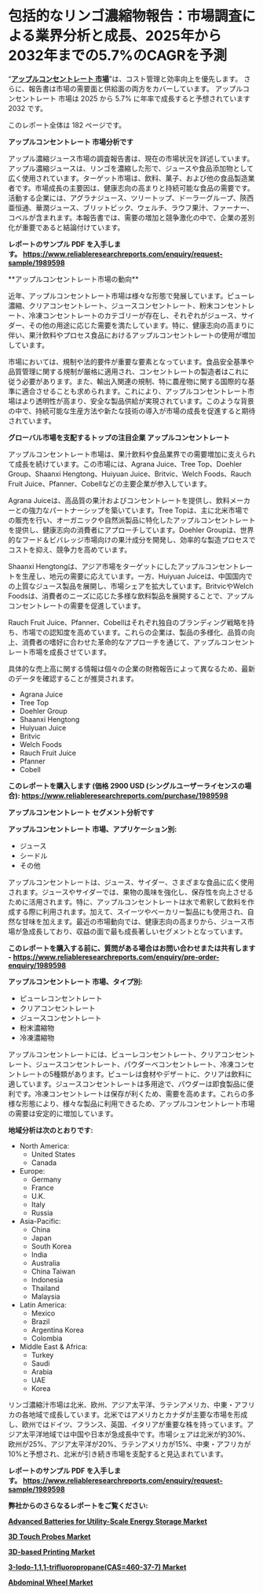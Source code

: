 <p><h1>包括的なリンゴ濃縮物報告：市場調査による業界分析と成長、2025年から2032年までの5.7%のCAGRを予測</h1></p><p>&ldquo;<strong><a href="https://www.reliableresearchreports.com/apple-concentrate-r1989598?utm_campaign=110&utm_medium=9&utm_source=Github&utm_content=ia&utm_term=30032025&utm_id=apple-concentrate">アップルコンセントレート 市場</a></strong>&rdquo;は、コスト管理と効率向上を優先します。 さらに、報告書は市場の需要面と供給面の両方をカバーしています。 アップルコンセントレート 市場は 2025 から 5.7% に年率で成長すると予想されています2032 です。</p>
<p>このレポート全体は 182 ページです。</p>
<p><strong>アップルコンセントレート 市場分析です</strong></p>
<p><p>アップル濃縮ジュース市場の調査報告書は、現在の市場状況を詳述しています。アップル濃縮ジュースは、リンゴを濃縮した形で、ジュースや食品添加物として広く使用されています。ターゲット市場は、飲料、菓子、および他の食品製造業者です。市場成長の主要因は、健康志向の高まりと持続可能な食品の需要です。活動する企業には、アグラナジュース、ツリートップ、ドーラーグループ、陝西亜恒通、華潤ジュース、ブリットビック、ウェルチ、ラウフ果汁、ファーナー、コベルが含まれます。本報告書では、需要の増加と競争激化の中で、企業の差別化が重要であると結論付けています。</p></p>
<p><strong>レポートのサンプル PDF を入手します。&nbsp;<a href="https://www.reliableresearchreports.com/enquiry/request-sample/1989598?utm_campaign=110&utm_medium=9&utm_source=Github&utm_content=ia&utm_term=30032025&utm_id=apple-concentrate">https://www.reliableresearchreports.com/enquiry/request-sample/1989598</a></strong></p>
<p><p>**アップルコンセントレート市場の動向**</p><p>近年、アップルコンセントレート市場は様々な形態で発展しています。ピューレ濃縮、クリアコンセントレート、ジュースコンセントレート、粉末コンセントレート、冷凍コンセントレートのカテゴリーが存在し、それぞれがジュース、サイダー、その他の用途に応じた需要を満たしています。特に、健康志向の高まりに伴い、果汁飲料やプロセス食品におけるアップルコンセントレートの使用が増加しています。</p><p>市場においては、規制や法的要件が重要な要素となっています。食品安全基準や品質管理に関する規制が厳格に適用され、コンセントレートの製造者はこれに従う必要があります。また、輸出入関連の規制、特に農産物に関する国際的な基準に適合させることも求められます。これにより、アップルコンセントレート市場はより透明性が高まり、安全な製品供給が実現されています。このような背景の中で、持続可能な生産方法や新たな技術の導入が市場の成長を促進すると期待されています。</p></p>
<p><strong>グローバル市場を支配するトップの注目企業 アップルコンセントレート</strong></p>
<p><p>アップルコンセントレート市場は、果汁飲料や食品業界での需要増加に支えられて成長を続けています。この市場には、Agrana Juice、Tree Top、Doehler Group、Shaanxi Hengtong、Huiyuan Juice、Britvic、Welch Foods、Rauch Fruit Juice、Pfanner、Cobellなどの主要企業が参入しています。</p><p>Agrana Juiceは、高品質の果汁およびコンセントレートを提供し、飲料メーカーとの強力なパートナーシップを築いています。Tree Topは、主に北米市場での販売を行い、オーガニックや自然派製品に特化したアップルコンセントレートを提供し、健康志向の消費者にアプローチしています。Doehler Groupは、世界的なフード＆ビバレッジ市場向けの果汁成分を開発し、効率的な製造プロセスでコストを抑え、競争力を高めています。</p><p>Shaanxi Hengtongは、アジア市場をターゲットにしたアップルコンセントレートを生産し、地元の需要に応えています。一方、Huiyuan Juiceは、中国国内での上質なジュース製品を展開し、市場シェアを拡大しています。BritvicやWelch Foodsは、消費者のニーズに応じた多様な飲料製品を展開することで、アップルコンセントレートの需要を促進しています。</p><p>Rauch Fruit Juice、Pfanner、Cobellはそれぞれ独自のブランディング戦略を持ち、市場での認知度を高めています。これらの企業は、製品の多様化、品質の向上、消費者の嗜好に合わせた革命的なアプローチを通じて、アップルコンセントレート市場を成長させています。</p><p>具体的な売上高に関する情報は個々の企業の財務報告によって異なるため、最新のデータを確認することが推奨されます。</p></p>
<p><ul><li>Agrana Juice</li><li>Tree Top</li><li>Doehler Group</li><li>Shaanxi Hengtong</li><li>Huiyuan Juice</li><li>Britvic</li><li>Welch Foods</li><li>Rauch Fruit Juice</li><li>Pfanner</li><li>Cobell</li></ul></p>
<p><strong>このレポートを購入します (価格 2900 USD (シングルユーザーライセンスの場合):&nbsp;<a href="https://www.reliableresearchreports.com/purchase/1989598?utm_campaign=110&utm_medium=9&utm_source=Github&utm_content=ia&utm_term=30032025&utm_id=apple-concentrate">https://www.reliableresearchreports.com/purchase/1989598</a></strong></p>
<p><strong>アップルコンセントレート セグメント分析です</strong></p>
<p><strong>アップルコンセントレート 市場、アプリケーション別:</strong></p>
<p><ul><li>ジュース</li><li>シードル</li><li>その他</li></ul></p>
<p><p>アップルコンセントレートは、ジュース、サイダー、さまざまな食品に広く使用されます。ジュースやサイダーでは、果物の風味を強化し、保存性を向上させるために活用されます。特に、アップルコンセントレートは水で希釈して飲料を作成する際に利用されます。加えて、スイーツやベーカリー製品にも使用され、自然な甘味を加えます。最近の市場動向では、健康志向の高まりから、ジュース市場が急成長しており、収益の面で最も成長著しいセグメントとなっています。</p></p>
<p><strong>このレポートを購入する前に、質問がある場合はお問い合わせまたは共有します - <a href="https://www.reliableresearchreports.com/enquiry/pre-order-enquiry/1989598?utm_campaign=110&utm_medium=9&utm_source=Github&utm_content=ia&utm_term=30032025&utm_id=apple-concentrate">https://www.reliableresearchreports.com/enquiry/pre-order-enquiry/1989598</a></strong></p>
<p><strong>アップルコンセントレート 市場、タイプ別:</strong></p>
<p><ul><li>ピューレコンセントレート</li><li>クリアコンセントレート</li><li>ジュースコンセントレート</li><li>粉末濃縮物</li><li>冷凍濃縮物</li></ul></p>
<p><p>アップルコンセントレートには、ピューレコンセントレート、クリアコンセントレート、ジュースコンセントレート、パウダーベコンセントレート、冷凍コンセントレートの5種類があります。ピューレは食材やデザートに、クリアは飲料に適しています。ジュースコンセントレートは多用途で、パウダーは即食製品に便利です。冷凍コンセントレートは保存が利くため、需要を高めます。これらの多様な形態により、様々な製品に利用できるため、アップルコンセントレート市場の需要は安定的に増加しています。</p></p>
<p><strong>地域分析は次のとおりです:</strong></p>
<p><ul>
    <li>
        North America:
        <ul>
            <li>United States</li>
            <li>Canada</li>
        </ul>
    </li>
    <li>
        Europe:
        <ul>
            <li>Germany</li>
            <li>France</li>
            <li>U.K.</li>
            <li>Italy</li>
            <li>Russia</li>
        </ul>
    </li>
    <li>
        Asia-Pacific:
        <ul>
            <li>China</li>
            <li>Japan</li>
            <li>South Korea</li>
            <li>India</li>
            <li>Australia</li>
            <li>China Taiwan</li>
            <li>Indonesia</li>
            <li>Thailand</li>
            <li>Malaysia</li>
        </ul>
    </li>
    <li>
        Latin America:
        <ul>
            <li>Mexico</li>
            <li>Brazil</li>
            <li>Argentina Korea</li>
            <li>Colombia</li>
        </ul>
    </li>
    <li>
        Middle East & Africa:
        <ul>
            <li>Turkey</li>
            <li>Saudi</li>
            <li>Arabia</li>
            <li>UAE</li>
            <li>Korea</li>
        </ul>
    </li>
    </ul></p>
<p><p>リンゴ濃縮汁市場は北米、欧州、アジア太平洋、ラテンアメリカ、中東・アフリカの各地域で成長しています。北米ではアメリカとカナダが主要な市場を形成し、欧州ではドイツ、フランス、英国、イタリアが重要な株を持っています。アジア太平洋地域では中国や日本が急成長中です。市場シェアは北米が約30%、欧州が25%、アジア太平洋が20%、ラテンアメリカが15%、中東・アフリカが10%と予想され、北米が引き続き市場を支配すると見込まれています。</p></p>
<p><strong>レポートのサンプル PDF を入手します。&nbsp;<a href="https://www.reliableresearchreports.com/enquiry/request-sample/1989598?utm_campaign=110&utm_medium=9&utm_source=Github&utm_content=ia&utm_term=30032025&utm_id=apple-concentrate">https://www.reliableresearchreports.com/enquiry/request-sample/1989598</a></strong></p>
<p><strong></strong></p>
<p><strong></strong></p>
<p><strong></strong></p>
<p><strong></strong></p>
<p><strong>弊社からのさらなるレポートをご覧ください:</strong></p>
<p><strong><p><a href="https://github.com/ilanarohalgh/Market-Research-Report-List-1/blob/main/advanced-batteries-for-utility-scale-energy-storage-market.md?utm_campaign=110&utm_medium=9&utm_source=Github&utm_content=ia&utm_term=30032025&utm_id=apple-concentrate">Advanced Batteries for Utility-Scale Energy Storage Market</a></p><p><a href="https://github.com/naingbiner7i/Market-Research-Report-List-1/blob/main/3d-touch-probes-market.md?utm_campaign=110&utm_medium=9&utm_source=Github&utm_content=ia&utm_term=30032025&utm_id=apple-concentrate">3D Touch Probes Market</a></p><p><a href="https://github.com/tabormahay2f/Market-Research-Report-List-1/blob/main/3d-based-printing-market.md?utm_campaign=110&utm_medium=9&utm_source=Github&utm_content=ia&utm_term=30032025&utm_id=apple-concentrate">3D-based Printing Market</a></p><p><a href="https://github.com/siwerhommer97/Market-Research-Report-List-1/blob/main/3-iodo-111-trifluoropropanecas460-37-7-market.md?utm_campaign=110&utm_medium=9&utm_source=Github&utm_content=ia&utm_term=30032025&utm_id=apple-concentrate">3-Iodo-1,1,1-trifluoropropane(CAS=460-37-7) Market</a></p><p><a href="https://github.com/zdybelzinn/Market-Research-Report-List-1/blob/main/abdominal-wheel-market.md?utm_campaign=110&utm_medium=9&utm_source=Github&utm_content=ia&utm_term=30032025&utm_id=apple-concentrate">Abdominal Wheel Market</a></p></strong></p>